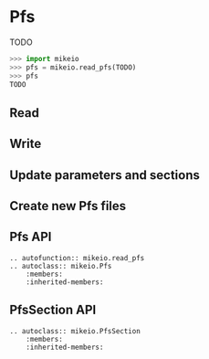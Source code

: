 # Pfs

TODO


```python
>>> import mikeio
>>> pfs = mikeio.read_pfs(TODO)
>>> pfs
TODO
```

## Read



## Write 


## Update parameters and sections


## Create new Pfs files







## Pfs API

```{eval-rst}
.. autofunction:: mikeio.read_pfs
.. autoclass:: mikeio.Pfs
	:members:
	:inherited-members:
```

## PfsSection API

```{eval-rst}
.. autoclass:: mikeio.PfsSection
	:members:
	:inherited-members:
```
